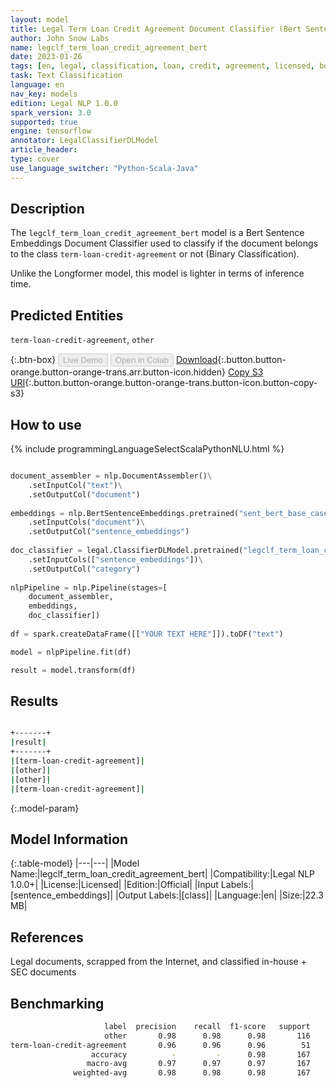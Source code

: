 ```yaml
---
layout: model
title: Legal Term Loan Credit Agreement Document Classifier (Bert Sentence Embeddings)
author: John Snow Labs
name: legclf_term_loan_credit_agreement_bert
date: 2023-01-26
tags: [en, legal, classification, loan, credit, agreement, licensed, bert, tensorflow]
task: Text Classification
language: en
nav_key: models
edition: Legal NLP 1.0.0
spark_version: 3.0
supported: true
engine: tensorflow
annotator: LegalClassifierDLModel
article_header:
type: cover
use_language_switcher: "Python-Scala-Java"
---
```


## Description

The `legclf_term_loan_credit_agreement_bert` model is a Bert Sentence Embeddings Document Classifier used to classify if the document belongs to the class `term-loan-credit-agreement` or not (Binary Classification).

Unlike the Longformer model, this model is lighter in terms of inference time.

## Predicted Entities

`term-loan-credit-agreement`, `other`

{:.btn-box}
<button class="button button-orange" disabled>Live Demo</button>
<button class="button button-orange" disabled>Open in Colab</button>
[Download](https://s3.amazonaws.com/auxdata.johnsnowlabs.com/legal/models/legclf_term_loan_credit_agreement_bert_en_1.0.0_3.0_1674735257018.zip){:.button.button-orange.button-orange-trans.arr.button-icon.hidden}
[Copy S3 URI](s3://auxdata.johnsnowlabs.com/legal/models/legclf_term_loan_credit_agreement_bert_en_1.0.0_3.0_1674735257018.zip){:.button.button-orange.button-orange-trans.button-icon.button-copy-s3}

## How to use



<div class="tabs-box" markdown="1">
{% include programmingLanguageSelectScalaPythonNLU.html %}

```python

document_assembler = nlp.DocumentAssembler()\
    .setInputCol("text")\
    .setOutputCol("document")
  
embeddings = nlp.BertSentenceEmbeddings.pretrained("sent_bert_base_cased", "en")\
    .setInputCols("document")\
    .setOutputCol("sentence_embeddings")
    
doc_classifier = legal.ClassifierDLModel.pretrained("legclf_term_loan_credit_agreement_bert", "en", "legal/models")\
    .setInputCols(["sentence_embeddings"])\
    .setOutputCol("category")
    
nlpPipeline = nlp.Pipeline(stages=[
    document_assembler, 
    embeddings,
    doc_classifier])
 
df = spark.createDataFrame([["YOUR TEXT HERE"]]).toDF("text")

model = nlpPipeline.fit(df)

result = model.transform(df)

```

</div>

## Results

```bash

+-------+
|result|
+-------+
|[term-loan-credit-agreement]|
|[other]|
|[other]|
|[term-loan-credit-agreement]|

```

{:.model-param}
## Model Information

{:.table-model}
|---|---|
|Model Name:|legclf_term_loan_credit_agreement_bert|
|Compatibility:|Legal NLP 1.0.0+|
|License:|Licensed|
|Edition:|Official|
|Input Labels:|[sentence_embeddings]|
|Output Labels:|[class]|
|Language:|en|
|Size:|22.3 MB|

## References

Legal documents, scrapped from the Internet, and classified in-house + SEC documents 

## Benchmarking

```bash
                     label  precision    recall  f1-score   support
                     other       0.98      0.98      0.98       116
term-loan-credit-agreement       0.96      0.96      0.96        51
                  accuracy          -         -      0.98       167
                 macro-avg       0.97      0.97      0.97       167
              weighted-avg       0.98      0.98      0.98       167
```
